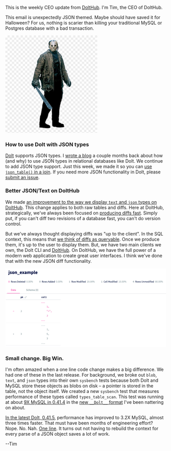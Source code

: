 This is the weekly CEO update from [DoltHub](https://www.dolthub.com/). I'm Tim, the CEO of DoltHub. 

This email is unexpectedly JSON themed. Maybe should have saved it for Halloween? For us, nothing is scarier than killing your traditional MySQL or Postgres database with a bad transaction.

[![Jason Voorhees](../images/jason-voorhees.png)](https://www.dolthub.com/blog/2022-09-23-dolt-rollback-options/)

### How to use Dolt with JSON types

[Dolt](https://www.doltdb.com) supports JSON types. I [wrote a blog](https://www.dolthub.com/blog/2022-06-30-working-with-json/) a couple months back about how (and why) to use JSON types in relational databases like Dolt. We continue to add JSON type support. Just this week, we made it so you can [use `json_table()` in a join](https://github.com/dolthub/go-mysql-server/pull/1261). If you need more JSON functionality in Dolt, please [submit an issue](https://github.com/dolthub/dolt/issues).

### Better JSON/Text on DoltHub

We made [an improvement to the way we display `text` and `json` types on DoltHub](https://www.dolthub.com/blog/2022-09-21-introducing-improved-json-and-text-diffs-on-dolthub/). This change applies to both raw tables and diffs. Here at DoltHub, strategically, we've always been focused on [producing diffs fast](https://www.dolthub.com/blog/2022-09-09-data-diff/). Simply put, if you can't diff two revisions of a database fast, you can't do version control. 

But we've always thought displaying diffs was "up to the client". In the SQL context, this means that [we think of diffs as queryable](https://www.dolthub.com/blog/2020-04-24-using-dolt-to-find-test-regressions/). Once we produce them, it's up to the user to display them. But, we have two main clients we own, the Dolt CLI and [DoltHub](https://wwww.dolthub.com). On DoltHub, we have the full power of a modern web application to create great user interfaces. I think we've done that with the new JSON diff functionality.

![JSON Diffs](../images/json-diff-deltas.png)

### Small change. Big Win.

I'm often amazed when a one line code change makes a big difference. We had one of these in the last release. For background, we broke out `blob`, `text`, and `json` types into their own `sysbench` tests because both Dolt and MySQL store these objects as blobs on disk – a pointer is stored in the table, not the object itself. We created a new `sysbench` test that measures performance of these types called `types_table_scan`. This test was running at about [9X MySQL in 0.41.4](https://github.com/dolthub/dolt/releases/tag/v0.41.4) in the [new `__Dolt__` format](https://www.dolthub.com/blog/2022-09-19-new-format-dolthub/) I've been nattering on about. 

[In the latest Dolt, 0.41.5](https://github.com/dolthub/dolt/releases/tag/v0.41.5), performance has improved to 3.2X MySQL, almost three times faster. That must have been months of engineering effort? Nope. No. Nah. [One line](https://github.com/dolthub/go-mysql-server/pull/1270). It turns out not having to rebuild the context for every parse of a JSON object saves a lot of work.

--Tim
